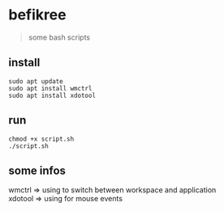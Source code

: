 # befikree
> some bash scripts

## install
```
sudo apt update
sudo apt install wmctrl
sudo apt install xdotool
```

## run 
```
chmod +x script.sh
./script.sh
```

## some infos
wmctrl => using to switch between workspace and application <br />
xdotool => using for mouse events
